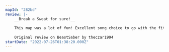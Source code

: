 ```yaml
---
mapId: "282bd"
review: |-
    __Break a Sweat for sure!__
    
    This map was a lot of fun! Excellent song choice to go with the fitbeat style which certainly did not let up or give you a break; but what do you expect from fitbeat maps anyway?! Patterns were spicy to keep you engaged and certainly to keep you sweating. Great job, Scarladore! Definitely enjoyed this one!
    
    Original review on BeastSaber by theczar1994
startDate: "2022-07-26T01:38:20.000Z"
---
```

